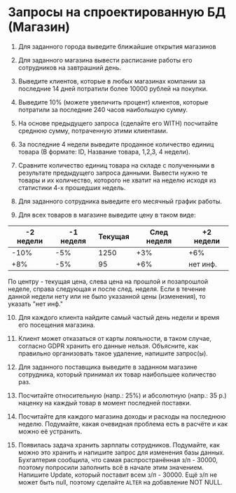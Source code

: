 # Запросы на спроектированную БД (Магазин)

1. Для заданного города выведите ближайшие открытия магазинов

2. Для заданного магазина вывести расписание работы его сотрудников на завтрашний день.

3. Выведите клиентов, которые в любых магазинах компании за последние 14 дней потратили более 10000 рублей на покупки.

4. Выведите 10% (можете увеличить процент) клиентов, которые потратили за последние 240 часов наибольшую сумму.

5. На основе предыдущего запроса (сделайте его WITH) посчитайте среднюю сумму, потраченную этими клиентами.

6. За последние 4 недели выведите проданное количество единиц товара (В формате: ID, Название товара, 1,2,3, 4 недели).

7. Сравните количество единиц товара на складе с полученными в результате предыдущего запроса данными. Вывести нужно те товары и их количество, которого не хватит на неделю исходя из статистики 4-х прошедших недель.

8. Для заданного сотрудника выведите его месячный график работы.

9. Для всех товаров в магазине выведите цену в таком виде:

| -2 недели | -1 неделя | Текущая | След неделя | +2 недели |
| --------- | --------- | ------- | ----------- | --------- |
| -10%      | -5%       | 1250    | +3%         | +6%       |
| +8%       | -5%       | 95      | +6%         | нет инф.  |

По центру - текущая цена, слева цена на прошлой и позапрошлой неделе, справа следующая и после след. неделя. Если в течение данной недели нету или не было указанной цены (изменения), то указать "нет инф."

10. Для каждого клиента найдите самый частый день недели и время его посещения магазина.

11. Клиент может отказаться от карты лояльности, в таком случае, согласно GDPR хранить его данные нельзя. Объясните, как правильно организовать такое удаление, напишите запрос(ы).

12. Для заданного поставщика выведите в заданном магазине сотрудника, который принимал их товар наибольшее количество раз.

13. Посчитайте относительную (напр.: 25%) и абсолютную (напр.: 35 р.) наценку на каждый товар в момент последней поставки.

14. Посчитайте для каждого магазина доходы и расходы на последнюю неделю. Подумайте, какая очевидная проблема есть в расчёте и как можно её устранить.

15. Появилась задача хранить зарплаты сотрудников. Подумайте, как можно это хранить и напишите запрос для изменения базы данных. Бухгалтерия сообщила, что самая распространённая з/п - 30000, поэтому попросили заполнить всё в начале этим значением. Напишите Update, который поставит всем з/п - 30000. Ещё з/п не может быть null, поэтому сделайте `ALTER` на добавление NOT NULL.
